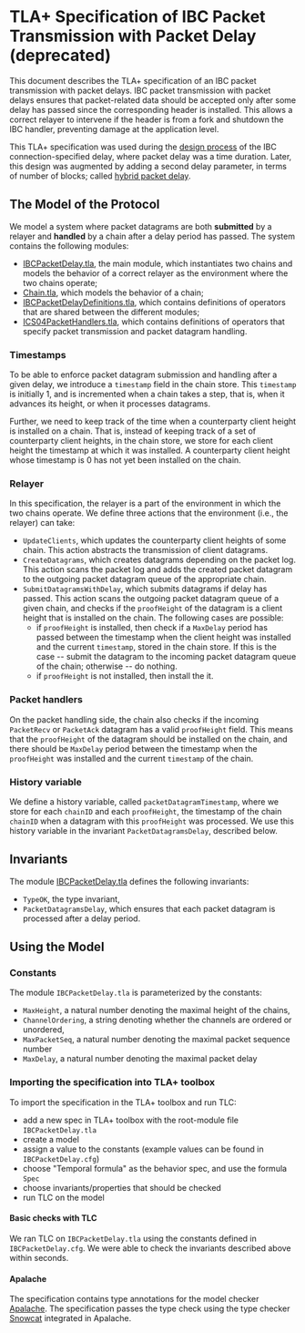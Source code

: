 # TLA+ Specification of IBC Packet Transmission with Packet Delay (deprecated)

This document describes the TLA+ specification of an IBC packet transmission with 
packet delays. 
IBC packet transmission with packet delays ensures that 
packet-related data should be accepted only after some delay has passed since the corresponding header is installed. 
This allows a correct relayer to intervene if the header is from a fork and shutdown the IBC handler, preventing damage at the application level.

This TLA+ specification was used during the [design process](https://github.com/cosmos/cosmos-sdk/pull/7884) of the IBC connection-specified delay, where packet delay was a time duration. 
Later, this design was augmented by adding a second delay parameter, in 
terms of number of blocks; called [hybrid packet delay](https://github.com/cosmos/ibc/issues/539).

## The Model of the Protocol

We model a system where packet datagrams are both **submitted** by a 
relayer and **handled** by a chain after a delay period has passed. 
The system contains the following modules: 
- [IBCPacketDelay.tla](IBCPacketDelay.tla), the main module, which 
instantiates two chains and models the behavior of a correct relayer 
as the environment where the two chains operate;
- [Chain.tla](Chain.tla), which models the behavior of a chain;
- [IBCPacketDelayDefinitions.tla](IBCPacketDelayDefinitions.tla), which contains definitions of operators that are shared between the 
 different modules;
- [ICS04PacketHandlers.tla](ICS04PacketHandlers.tla), which contains definitions of operators that specify packet transmission and packet datagram handling.

### Timestamps

To be able to enforce packet datagram submission and handling after a given delay, 
we introduce a `timestamp` field in the chain store. 
This `timestamp` is initially 1, and is incremented when a chain takes a step, that is, when it advances its height, or when it processes datagrams. 

Further, we need to keep track of the time when a counterparty client height 
is installed on a chain. 
That is, instead of keeping track of a set of counterparty client heights, in the 
chain store, we store for each client height 
the timestamp at which it was installed.
A counterparty client height whose timestamp is 0 has 
not yet been installed on the chain.


### Relayer

In this specification, the relayer is a part of the environment in which the two chains operate. 
We define three actions that the environment (i.e., the relayer) can take:
- `UpdateClients`, which updates the counterparty client 
heights of some chain. This action abstracts the 
transmission of client datagrams.
- `CreateDatagrams`, which creates datagrams depending 
on the packet log. This action scans the packet log and 
adds the created packet datagram to the outgoing packet 
datagram queue of the appropriate chain.
- `SubmitDatagramsWithDelay`, which submits datagrams if 
delay has passed. This action scans the outgoing packet datagram queue 
of a given chain, and 
checks if the `proofHeight` of the datagram is a 
client height that is installed on the chain. 
The following cases are possible:
    - if `proofHeight` is installed, then check if a `MaxDelay` period 
    has passed between the timestamp when the client height was 
    installed and the current `timestamp`, stored in the chain store. If 
    this is the case -- submit the datagram to the incoming packet 
    datagram queue of the chain; otherwise -- do nothing. 
     - if `proofHeight` is not installed, then install the it.

### Packet handlers

On the packet handling side, the chain also checks if the incoming 
`PacketRecv` or `PacketAck` datagram has a valid `proofHeight` field.
This means that the `proofHeight` of the datagram should be installed on the 
chain, and there should be `MaxDelay` period between the timestamp when the `proofHeight` was 
installed and the current `timestamp` of the chain.

### History variable

We define a history variable, called `packetDatagramTimestamp`, where we store 
for each `chainID` and each `proofHeight`, the timestamp of the chain `chainID` when a datagram with this `proofHeight` was processed. 
We use this history variable in the invariant `PacketDatagramsDelay`, 
described below.
 

## Invariants

The module [IBCPacketDelay.tla](IBCPacketDelay.tla) defines the following invariants:
- `TypeOK`, the type invariant,
- `PacketDatagramsDelay`, which ensures that each packet 
datagram is processed after a delay period.

## Using the Model

### Constants 

The module `IBCPacketDelay.tla` is parameterized by the constants:
 - `MaxHeight`, a natural number denoting the maximal height of the chains,
 - `ChannelOrdering`, a string denoting whether the channels are ordered or unordered,
 - `MaxPacketSeq`, a natural number denoting the maximal packet sequence number
 - `MaxDelay`, a natural number denoting the maximal packet delay

### Importing the specification into TLA+ toolbox

To import the specification in the TLA+ toolbox and run TLC:
  - add a new spec in TLA+ toolbox with the root-module file `IBCPacketDelay.tla` 
  - create a model
  - assign a value to the constants (example values can be found in `IBCPacketDelay.cfg`)
  - choose "Temporal formula" as the behavior spec, and use the formula `Spec`
  - choose invariants/properties that should be checked
  - run TLC on the model
  
#### Basic checks with TLC

We ran TLC on `IBCPacketDelay.tla` using the constants defined 
in `IBCPacketDelay.cfg`.
We were able to check the invariants described above within seconds.

#### Apalache

The specification contains type annotations for the 
model checker [Apalache](https://github.com/informalsystems/apalache).
The specification passes the type check using the type checker [Snowcat](https://apalache-mc.org/docs/apalache/typechecker-snowcat.html) 
integrated in Apalache.  


